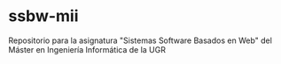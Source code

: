 # ssbw-mii
Repositorio para la asignatura "Sistemas Software Basados en Web" del Máster en Ingeniería Informática de la UGR
